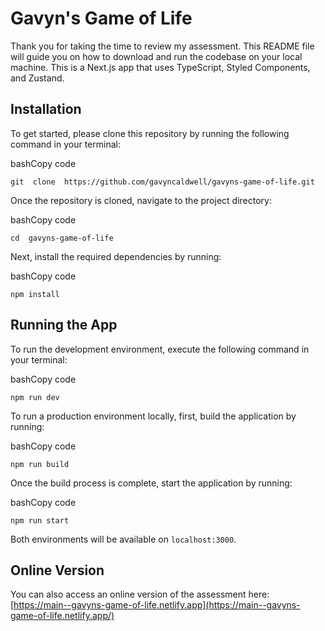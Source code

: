 # Gavyn's Game of Life

Thank you for taking the time to review my assessment. This README file will guide you on how to download and run the codebase on your local machine. This is a Next.js app that uses TypeScript, Styled Components, and Zustand.

## Installation

To get started, please clone this repository by running the following command in your terminal:

bashCopy code

`git  clone  https://github.com/gavyncaldwell/gavyns-game-of-life.git`

Once the repository is cloned, navigate to the project directory:

bashCopy code

`cd  gavyns-game-of-life`

Next, install the required dependencies by running:

bashCopy code

`npm install`

## Running the App

To run the development environment, execute the following command in your terminal:

bashCopy code

`npm run dev`

To run a production environment locally, first, build the application by running:

bashCopy code

`npm run build`

Once the build process is complete, start the application by running:

bashCopy code

`npm run start`

Both environments will be available on `localhost:3000`.

## Online Version

You can also access an online version of the assessment here: [https://main--gavyns-game-of-life.netlify.app](https://main--gavyns-game-of-life.netlify.app/)
